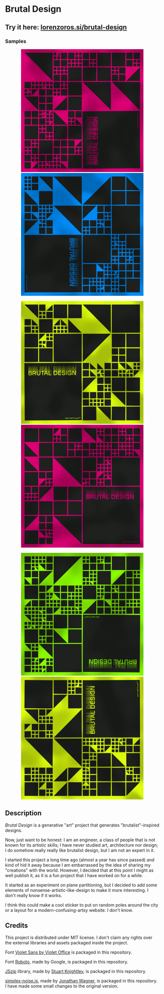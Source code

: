 # Brutal Design

## Try it here: [lorenzoros.si/brutal-design](https://lorenzoros.si/brutal-design/)

### Samples

<p align="center">
  <img width="400" height="400" src="/output/output-1.png" alt="Sample 1">
  <img width="400" height="400" src="/output/output-2.png"  alt="Sample 2">
</p>

<p align="center">
  <img width="400" height="400" src="/output/output-3.png"  alt="Sample 3">
  <img width="400" height="400" src="/output/output-4.png"  alt="Sample 4">
</p>

<p align="center">
  <img width="400" height="400" src="/output/output-5.png" alt="Sample 5">
  <img width="400" height="400" src="/output/output-6.png" alt="Sample 6">
</p>

## Description

*Brutal Design* is a generative "art" project that generates "brutalist"-inspired designs.

Now, just want to be honest: I am an engineer, a class of people that is not known for its artistic skills; I have never studied art, architecture nor design; I do somehow really really like brutalist design, but I am not an expert in it.

I started this project a long time ago (almost a year has since passed) and kind of hid it away because I am embarrassed by the idea of sharing my "creations" with the world.
However, I decided that at this point I might as well publish it, as it is a fun project that I have worked on for a while.

It started as an experiment on plane partitioning, but I decided to add some elements of nonsense-artistic-like-design to make it more interesting.
I don't really know if it works.

I think this could make a cool sticker to put on random poles around the city or a layout for a modern-confusing-artsy website. I don't know.

## Credits

This project is distributed under MIT license.
I don't claim any rights over the external libraries and assets packaged inside the project.

Font [Violet Sans by Violet Office](https://violetoffice.com/work/violet-sans) is packaged in this repository.

Font [Roboto](https://fonts.google.com/specimen/Roboto), made by Google, is packaged in this repository.

[JSzip](https://stuk.github.io/jszip/) library, made by [Stuart Knightley](https://github.com/Stuk), is packaged in this repository.

[simplex-noise.js](https://github.com/jwagner/simplex-noise.js), made by [Jonathan Wagner](https://github.com/jwagner), is packaged in this repository.
I have made some small changes to the original version.
